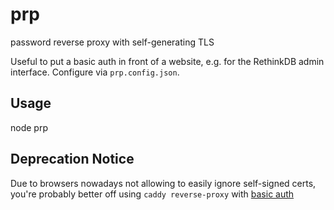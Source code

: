 # prp
password reverse proxy with self-generating TLS

Useful to put a basic auth in front of a website, e.g. for the RethinkDB admin interface. Configure via `prp.config.json`.

## Usage

node prp

## Deprecation Notice

Due to browsers nowadays not allowing to easily ignore self-signed certs, you're probably better off using `caddy reverse-proxy` with [basic auth](https://caddyserver.com/docs/caddyfile/directives/basicauth)
